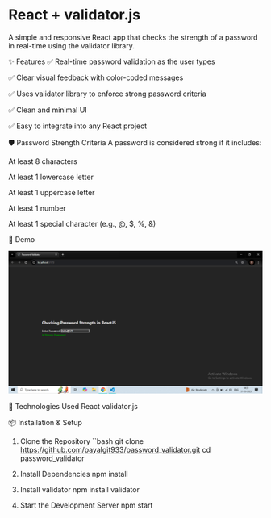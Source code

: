 # React + validator.js

A simple and responsive React app that checks the strength of a password in real-time using the validator library.

✨ Features
✅ Real-time password validation as the user types

✅ Clear visual feedback with color-coded messages

✅ Uses validator library to enforce strong password criteria

✅ Clean and minimal UI

✅ Easy to integrate into any React project

🛡️ Password Strength Criteria
A password is considered strong if it includes:

At least 8 characters

At least 1 lowercase letter

At least 1 uppercase letter

At least 1 number

At least 1 special character (e.g., @, $, %, &)

📸 Demo

![Screenshot](Screenshot.png)

🧰 Technologies Used
React
validator.js

📦 Installation & Setup
1. Clone the Repository
  ``bash
  git clone https://github.com/payalgit933/password_validator.git
  cd password_validator

2. Install Dependencies
  npm install

3. Install validator
  npm install validator

4. Start the Development Server
  npm start
